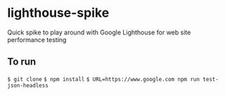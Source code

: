 # lighthouse-spike

Quick spike to play around with Google Lighthouse for web site performance testing

## To run

`$ git clone`
`$ npm install`
`$ URL=https://www.google.com npm run test-json-headless`